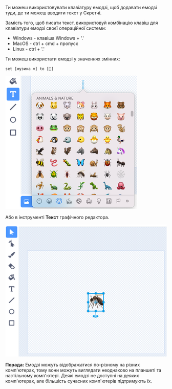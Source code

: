 Ти можеш використовувати клавіатуру емодзі, щоб додавати емодзі туди, де ти можеш вводити текст у Скретчі.

Замість того, щоб писати текст, використовуй комбінацію клавіш для клавіатури емодзі своєї операційної системи:
- Windows - клавіша Windows + '.'
- MacOS - ctrl + cmd + пропуск
- Linux - ctrl + '.'

Ти можеш використати емодзі у значеннях змінних:
```blocks3
set [музика v] to [🎵]
```

![desc](images/emoji-keyboard.png)

Або в інструменті **Текст** графічного редактора.

![desc](images/emoji-mosquito.png)

**Порада:** Емодзі можуть відображатися по-різному на різних комп'ютерах, тому вони можуть виглядати неоднаково на планшеті та настільному комп'ютері. Деякі емодзі не доступні на деяких комп'ютерах, але більшість сучасних комп'ютерів підтримують їх.
